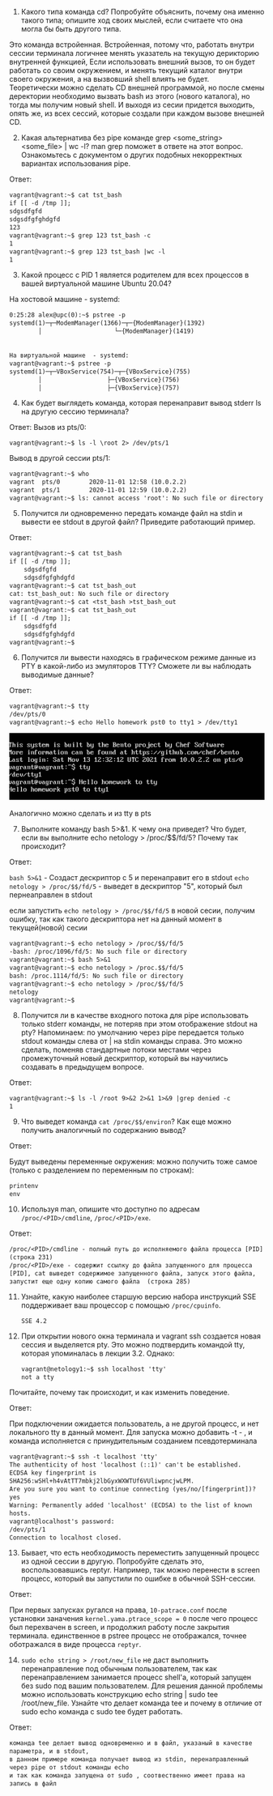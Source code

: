 1. Какого типа команда cd? Попробуйте объяснить, почему она именно такого типа; опишите ход своих мыслей, если считаете что она могла бы быть другого типа.

Это команда встройенная.
Встройенная, потому что, работать внутри сессии терминала логичнее менять указатель на текущую дерикторию внутренней функцией, 
Если использовать внешний вызов, то он будет работать со своим окружением, и менять текущий каталог внутри своего окружения, а на вызвовший shell влиять не будет.  
Теоретически можно сделать CD внешней программой, но после смены деректории необходимо вызвать bash из этого (нового каталога), но тогда мы получим новый shell. И выходя из сесии придется выходить, опять же, из всех сессий, которые создали при каждом вызове внешней CD.

2. Какая альтернатива без pipe команде grep <some_string> <some_file> | wc -l? man grep поможет в ответе на этот вопрос. Ознакомьтесь с документом о других подобных некорректных вариантах использования pipe.

Ответ:

    vagrant@vagrant:~$ cat tst_bash
    if [[ -d /tmp ]];
    sdgsdfgfd
    sdgsdfgfghdgfd
    123
    vagrant@vagrant:~$ grep 123 tst_bash -c
    1
    vagrant@vagrant:~$ grep 123 tst_bash |wc -l
    1

3. Какой процесс с PID 1 является родителем для всех процессов в вашей виртуальной машине Ubuntu 20.04?

На хостовой машине  - systemd:

    0:25:28 alex@upc(0):~$ pstree -p
    systemd(1)─┬─ModemManager(1366)─┬─{ModemManager}(1392)
            │                    └─{ModemManager}(1419)


    На виртуальной машине  - systemd:
    vagrant@vagrant:~$ pstree -p
    systemd(1)─┬─VBoxService(754)─┬─{VBoxService}(755)
            │                  ├─{VBoxService}(756)
            │                  ├─{VBoxService}(757)

4. Как будет выглядеть команда, которая перенаправит вывод stderr ls на другую сессию терминала?

Ответ:
Вызов из pts/0:

    vagrant@vagrant:~$ ls -l \root 2> /dev/pts/1
    
Вывод в другой сессии pts/1:    

    vagrant@vagrant:~$ who
    vagrant  pts/0        2020-11-01 12:58 (10.0.2.2)
    vagrant  pts/1        2020-11-01 12:59 (10.0.2.2)
    vagrant@vagrant:~$ ls: cannot access 'root': No such file or directory

5. Получится ли одновременно передать команде файл на stdin и вывести ее stdout в другой файл? Приведите работающий пример.

Ответ:

    vagrant@vagrant:~$ cat tst_bash
    if [[ -d /tmp ]];
        sdgsdfgfd
        sdgsdfgfghdgfd
    vagrant@vagrant:~$ cat tst_bash_out
    cat: tst_bash_out: No such file or directory 
    vagrant@vagrant:~$ cat <tst_bash >tst_bash_out
    vagrant@vagrant:~$ cat tst_bash_out
    if [[ -d /tmp ]];
        sdgsdfgfd
        sdgsdfgfghdgfd
    vagrant@vagrant:~$ 

6. Получится ли вывести находясь в графическом режиме данные из PTY в какой-либо из эмуляторов TTY? Сможете ли вы наблюдать выводимые данные?

Ответ:

    vagrant@vagrant:~$ tty
    /dev/pts/0
    vagrant@vagrant:~$ echo Hello homework pst0 to tty1 > /dev/tty1

![Screenshot](tty.jpg)

Аналогично можно сделать и из tty в pts

7. Выполните команду bash 5>&1. К чему она приведет? Что будет, если вы выполните echo netology > /proc/$$/fd/5? Почему так происходит?

Ответ:

`bash 5>&1` - Создаст дескриптор с 5 и перенаправит его в stdout
`echo netology > /proc/$$/fd/5` - выведет в дескриптор "5", который был пернеаправлен в stdout

если запустить `echo netology > /proc/$$/fd/5` в новой сесии, получим ошибку, так как такого дескриптора нет на данный момент в текущей(новой) сесии
    
    vagrant@vagrant:~$ echo netology > /proc/$$/fd/5
    -bash: /proc/1096/fd/5: No such file or directory
    vagrant@vagrant:~$ bash 5>&1
    vagrant@vagrant:~$ echo netology > /proc.$$/fd/5
    bash: /proc.1114/fd/5: No such file or directory
    vagrant@vagrant:~$ echo netology > /proc/$$/fd/5
    netology
    vagrant@vagrant:~$ 
    
8. Получится ли в качестве входного потока для pipe использовать только stderr команды, не потеряв при этом отображение stdout на pty? Напоминаем: по умолчанию через pipe передается только stdout команды слева от | на stdin команды справа. Это можно сделать, поменяв стандартные потоки местами через промежуточный новый дескриптор, который вы научились создавать в предыдущем вопросе.

Ответ:

    vagrant@vagrant:~$ ls -l /root 9>&2 2>&1 1>&9 |grep denied -c
    1


9. Что выведет команда `cat /proc/$$/environ`? Как еще можно получить аналогичный по содержанию вывод?

Ответ:

Будут выведены переменные окружения:
можно получить тоже самое (только с разделением по переменным по строкам):

    printenv
    env

10. Используя man, опишите что доступно по адресам `/proc/<PID>/cmdline`, `/proc/<PID>/exe`.

Ответ:

    /proc/<PID>/cmdline - полный путь до исполняемого файла процесса [PID]  (строка 231)
    /proc/<PID>/exe - содержит ссылку до файла запущенного для процесса [PID], cat выведет содержимое запущенного файла, запуск этого файла,  запустит еще одну копию самого файла  (строка 285)

11. Узнайте, какую наиболее старшую версию набора инструкций SSE поддерживает ваш процессор с помощью `/proc/cpuinfo`.

        SSE 4.2

12. При открытии нового окна терминала и vagrant ssh создается новая сессия и выделяется pty. Это можно подтвердить командой tty, которая упоминалась в лекции 3.2. Однако:

        vagrant@netology1:~$ ssh localhost 'tty'
        not a tty

Почитайте, почему так происходит, и как изменить поведение.

Ответ:

При подключении ожидается пользователь, а не другой процесс, и нет локального tty в данный момент. Для запуска можно добавить -t - , и команда исполняется c принудительным созданием псевдотерминала

    vagrant@vagrant:~$ ssh -t localhost 'tty'
    The authenticity of host 'localhost (::1)' can't be established.
    ECDSA key fingerprint is SHA256:wSHl+h4vAtTT7mbkj2lbGyxWXWTUf6VUliwpncjwLPM.
    Are you sure you want to continue connecting (yes/no/[fingerprint])? yes
    Warning: Permanently added 'localhost' (ECDSA) to the list of known hosts.
    vagrant@localhost's password:
    /dev/pts/1
    Connection to localhost closed.

13. Бывает, что есть необходимость переместить запущенный процесс из одной сессии в другую. Попробуйте сделать это, воспользовавшись reptyr. Например, так можно перенести в screen процесс, который вы запустили по ошибке в обычной SSH-сессии.

Ответ:

При первых запусках ругался на права, `10-patrace.conf`
после установки заначения  `kernel.yama.ptrace_scope = 0`
после чего процесс был перехвачен в screen, и продолжил работу после закрытия терминала. 
единственное в pstree процесс не отображался, точнее оботражался в виде процесса `reptyr`.

14. `sudo echo string > /root/new_file` не даст выполнить перенаправление под обычным пользователем, так как перенаправлением занимается процесс shell'а, который запущен без sudo под вашим пользователем. Для решения данной проблемы можно использовать конструкцию echo string | sudo tee /root/new_file. Узнайте что делает команда tee и почему в отличие от sudo echo команда с sudo tee будет работать.

Ответ:

    команда tee делает вывод одновременно и в файл, указаный в качестве параметра, и в stdout, 
    в данном примере команда получает вывод из stdin, перенаправленный через pipe от stdout команды echo
    и так как команда запущена от sudo , соотвественно имеет права на запись в файл 